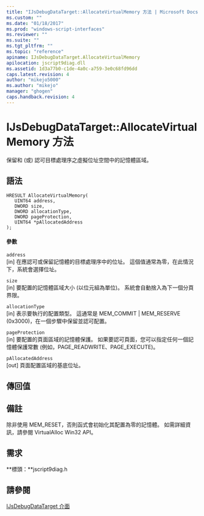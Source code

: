 ```yaml
---
title: "IJsDebugDataTarget::AllocateVirtualMemory 方法 | Microsoft Docs"
ms.custom: ""
ms.date: "01/18/2017"
ms.prod: "windows-script-interfaces"
ms.reviewer: ""
ms.suite: ""
ms.tgt_pltfrm: ""
ms.topic: "reference"
apiname: IJsDebugDataTarget.AllocateVirtualMemory
apilocation: jscript9diag.dll
ms.assetid: 1d3a77b0-c1de-4a0c-a759-3e0c68fd96dd
caps.latest.revision: 4
author: "mikejo5000"
ms.author: "mikejo"
manager: "ghogen"
caps.handback.revision: 4
---
```

# IJsDebugDataTarget::AllocateVirtualMemory 方法
保留和 \(或\) 認可目標處理序之虛擬位址空間中的記憶體區域。  
  
## 語法  
  
```  
HRESULT AllocateVirtualMemory(  
   UINT64 address,  
   DWORD size,  
   DWORD allocationType,  
   DWORD pageProtection,  
   UINT64 *pAllocatedAddress  
);  
```  
  
#### 參數  
 `address`  
 \[in\] 在應認可或保留記憶體的目標處理序中的位址。  這個值通常為零，在此情況下，系統會選擇位址。  
  
 `size`  
 \[in\] 要配置的記憶體區域大小 \(以位元組為單位\)。  系統會自動捨入為下一個分頁界限。  
  
 `allocationType`  
 \[in\] 表示要執行的配置類型。  這通常是 MEM\_COMMIT &#124; MEM\_RESERVE \(0x3000\)，在一個步驟中保留並認可配置。  
  
 `pageProtection`  
 \[in\] 要配置的頁面區域的記憶體保護。  如果要認可頁面，您可以指定任何一個記憶體保護常數 \(例如，PAGE\_READWRITE、PAGE\_EXECUTE\)。  
  
 `pAllocatedAddress`  
 \[out\] 頁面配置區域的基底位址。  
  
## 傳回值  
  
## 備註  
 除非使用 MEM\_RESET，否則函式會初始化其配置為零的記憶體。  如需詳細資訊，請參閱 VirtualAlloc Win32 API。  
  
## 需求  
 **標頭：**jscript9diag.h  
  
## 請參閱  
 [IJsDebugDataTarget 介面](../../winscript/reference/ijsdebugdatatarget-interface.md)